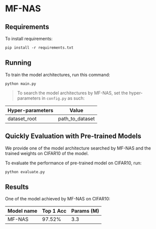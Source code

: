 # MF-NAS

## Requirements

To install requirements:

```setup
pip install -r requirements.txt
```

## Running
To train the model architectures, run this command:
```run
python main.py
```

> To search the model architectures by MF-NAS, set the hyper-parameters in ```config.py``` as such:

| Hyper-parameters   |        Value        |
| ------------------ |-------------------- |
| dataset\_root      |  path\_to\_dataset  |


## Quickly Evaluation with Pre-trained Models

We provide one of the model architecture searched by MF-NAS and the trained weights on CIFAR10 of the model.

To evaluate the performance of pre-trained model on CIFAR10, run:

```eval_cifar_model
python evaluate.py
```

## Results

One of the model achieved by MF-NAS on CIFAR10:

| Model name         | Top 1 Acc | Params (M) |
| ------------------ |---------- |----------- |
| MF-NAS           |   97.52%  |    3.3     |


